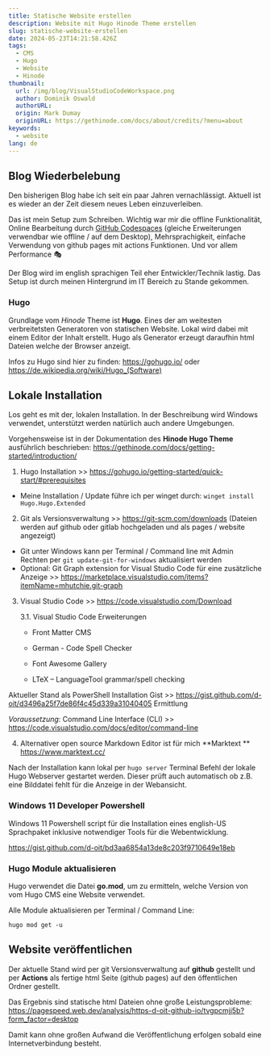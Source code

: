 ```yaml
---
title: Statische Website erstellen
description: Website mit Hugo Hinode Theme erstellen
slug: statische-website-erstellen
date: 2024-05-23T14:21:58.426Z
tags:
  - CMS
  - Hugo 
  - Website
  - Hinode
thumbnail:
  url: /img/blog/VisualStudioCodeWorkspace.png
  author: Dominik Oswald
  authorURL: 
  origin: Mark Dumay
  originURL: https://gethinode.com/docs/about/credits/?menu=about
keywords:
  - website 
lang: de  
---
```


## Blog Wiederbelebung

Den bisherigen Blog habe ich seit ein paar Jahren vernachlässigt. Aktuell ist es wieder an der Zeit diesem neues Leben einzuverleiben. 

Das ist mein Setup zum Schreiben. Wichtig war mir die offline Funktionalität, Online Bearbeitung durch [GitHub Codespaces](https://github.com/features/codespaces) (gleiche Erweiterungen verwendbar wie offline / auf dem Desktop),  Mehrsprachigkeit, einfache Verwendung von github pages mit actions Funktionen. 
Und vor allem Performance :performing_arts:

Der Blog wird im english sprachigen Teil eher Entwickler/Technik lastig. Das Setup ist durch meinen Hintergrund im IT Bereich zu Stande gekommen. 

### Hugo

Grundlage vom *Hinode* Theme ist **Hugo**. Eines der am weitesten verbreitetsten Generatoren von statischen Website. Lokal wird dabei mit einem Editor der Inhalt erstellt. Hugo als Generator erzeugt daraufhin html Dateien welche der Browser anzeigt. 

Infos zu Hugo sind hier zu finden: https://gohugo.io/ oder https://de.wikipedia.org/wiki/Hugo_(Software)

## Lokale Installation

Los geht es mit der, lokalen Installation. In der Beschreibung wird Windows verwendet, unterstützt werden natürlich auch andere Umgebungen.

Vorgehensweise ist in der Dokumentation des **Hinode Hugo Theme** ausführlich beschrieben: https://gethinode.com/docs/getting-started/introduction/

1. Hugo Installation >> https://gohugo.io/getting-started/quick-start/#prerequisites
- Meine Installation / Update führe ich per winget durch:
  `winget install Hugo.Hugo.Extended`
2. Git als Versionsverwaltung >> https://git-scm.com/downloads (Dateien werden auf github oder gitlab hochgeladen und als pages / website angezeigt)
- Git unter Windows kann per Terminal / Command line mit Admin Rechten per `git update-git-for-windows` aktualisiert werden
- Optional: Git Graph extension for Visual Studio Code für eine zusätzliche Anzeige >> https://marketplace.visualstudio.com/items?itemName=mhutchie.git-graph
3. Visual Studio Code >> https://code.visualstudio.com/Download
   
   3.1. Visual Studio Code Erweiterungen
   
   - Front Matter CMS 
   
   - German - Code Spell Checker
   
   - Font Awesome Gallery

   - LTeX – LanguageTool grammar/spell checking
     
  Aktueller Stand als PowerShell Installation Gist >> https://gist.github.com/d-oit/d3496a25f7de86f4c45d339a31040405
  Ermittlung 
  
  *Voraussetzung*: Command Line Interface (CLI) >> https://code.visualstudio.com/docs/editor/command-line

4. Alternativer open source Markdown Editor ist für mich **Marktext ** https://www.marktext.cc/

Nach der Installation kann lokal per `hugo server` Terminal Befehl der lokale Hugo Webserver gestartet werden. Dieser prüft auch automatisch ob z.B. eine Bilddatei fehlt für die Anzeige in der Webansicht. 

### Windows 11 Developer Powershell

Windows 11 Powershell script für die Installation eines english-US Sprachpaket inklusive notwendiger Tools für die Webentwicklung.

https://gist.github.com/d-oit/bd3aa6854a13de8c203f9710649e18eb

### Hugo Module aktualisieren

Hugo verwendet die Datei **go.mod**, um zu ermitteln, welche Version von vom Hugo CMS eine Website verwendet.

Alle Module aktualisieren per Terminal / Command Line:

`hugo mod get -u`

## Website veröffentlichen

Der aktuelle Stand wird per git Versionsverwaltung auf **github** gestellt und per **Actions** als fertige html Seite (github pages) auf den öffentlichen Ordner gestellt. 

Das Ergebnis sind statische html Dateien ohne große Leistungsprobleme: https://pagespeed.web.dev/analysis/https-d-oit-github-io/tvgpcmjj5b?form_factor=desktop

Damit kann ohne großen Aufwand die Veröffentlichung erfolgen sobald eine Internetverbindung besteht. 